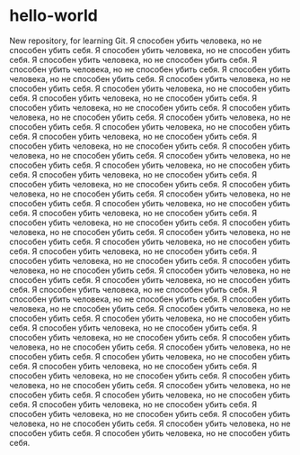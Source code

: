 # hello-world
New repository, for learning Git.
Я способен убить человека, но не способен убить себя.
Я способен убить человека, но не способен убить себя.
Я способен убить человека, но не способен убить себя.
Я способен убить человека, но не способен убить себя.
Я способен убить человека, но не способен убить себя.
Я способен убить человека, но не способен убить себя.
Я способен убить человека, но не способен убить себя.
Я способен убить человека, но не способен убить себя.
Я способен убить человека, но не способен убить себя.
Я способен убить человека, но не способен убить себя.
Я способен убить человека, но не способен убить себя.
Я способен убить человека, но не способен убить себя.
Я способен убить человека, но не способен убить себя.
Я способен убить человека, но не способен убить себя.
Я способен убить человека, но не способен убить себя.
Я способен убить человека, но не способен убить себя.
Я способен убить человека, но не способен убить себя.
Я способен убить человека, но не способен убить себя.
Я способен убить человека, но не способен убить себя.
Я способен убить человека, но не способен убить себя.
Я способен убить человека, но не способен убить себя.
Я способен убить человека, но не способен убить себя.
Я способен убить человека, но не способен убить себя.
Я способен убить человека, но не способен убить себя.
Я способен убить человека, но не способен убить себя.
Я способен убить человека, но не способен убить себя.
Я способен убить человека, но не способен убить себя.
Я способен убить человека, но не способен убить себя.
Я способен убить человека, но не способен убить себя.
Я способен убить человека, но не способен убить себя.
Я способен убить человека, но не способен убить себя.
Я способен убить человека, но не способен убить себя.
Я способен убить человека, но не способен убить себя.
Я способен убить человека, но не способен убить себя.
Я способен убить человека, но не способен убить себя.
Я способен убить человека, но не способен убить себя.
Я способен убить человека, но не способен убить себя.
Я способен убить человека, но не способен убить себя.
Я способен убить человека, но не способен убить себя.
Я способен убить человека, но не способен убить себя.
Я способен убить человека, но не способен убить себя.
Я способен убить человека, но не способен убить себя.
Я способен убить человека, но не способен убить себя.
Я способен убить человека, но не способен убить себя.
Я способен убить человека, но не способен убить себя.
Я способен убить человека, но не способен убить себя.
Я способен убить человека, но не способен убить себя.
Я способен убить человека, но не способен убить себя.
Я способен убить человека, но не способен убить себя.
Я способен убить человека, но не способен убить себя.
Я способен убить человека, но не способен убить себя.
Я способен убить человека, но не способен убить себя.
